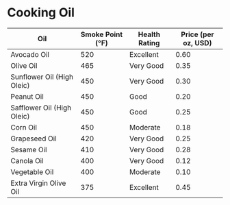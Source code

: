 # Cooking Oil

| Oil                           | Smoke Point (°F) | Health Rating | Price (per oz, USD) |
|-------------------------------|------------------|---------------|---------------------|
| Avocado Oil                   | 520              | Excellent     | 0.60                |
| Olive Oil                     | 465              | Very Good     | 0.35                |
| Sunflower Oil (High Oleic)    | 450              | Very Good     | 0.30                |
| Peanut Oil                    | 450              | Good          | 0.20                |
| Safflower Oil (High Oleic)    | 450              | Good          | 0.25                |
| Corn Oil                      | 450              | Moderate      | 0.18                |
| Grapeseed Oil                 | 420              | Very Good     | 0.25                |
| Sesame Oil                    | 410              | Very Good     | 0.28   
| Canola Oil                    | 400              | Very Good     | 0.12                |
| Vegetable Oil                 | 400              | Moderate      | 0.10                |
| Extra Virgin Olive Oil        | 375              | Excellent     | 0.45                |
